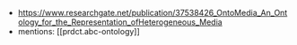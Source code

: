 
- https://www.researchgate.net/publication/37538426_OntoMedia_An_Ontology_for_the_Representation_ofHeterogeneous_Media
- mentions: [[prdct.abc-ontology]]